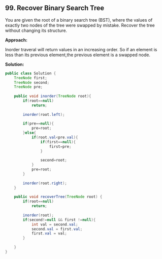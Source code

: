 ## 99. Recover Binary Search Tree

You are given the root of a binary search tree (BST), where the values of exactly two nodes of the tree were swapped by mistake. Recover the tree without changing its structure.

**Approach:**

Inorder traveral will return values in an increasing order. So if an element is less than its previous element,the previous element is a swapped node.

**Solution:**

```java
public class Solution {
    TreeNode first;
    TreeNode second; 
    TreeNode pre; 
 
    public void inorder(TreeNode root){
        if(root==null)
            return;
 
        inorder(root.left);
 
        if(pre==null){
            pre=root;
        }else{
            if(root.val<pre.val){
                if(first==null){
                    first=pre;
                }
 
                second=root;
            }
            pre=root;
        }
 
        inorder(root.right);
    }
 
    public void recoverTree(TreeNode root) {
        if(root==null)
            return;
 
        inorder(root);
        if(second!=null && first !=null){
            int val = second.val;
            second.val = first.val;
            first.val = val;
        }
 
    }
}
```